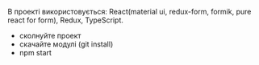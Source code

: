 В проекті використовується: React(material ui, redux-form, formik, pure react for form), Redux, TypeScript.

- сколнуйте проект
- скачайте модулі (git install)
- npm start
